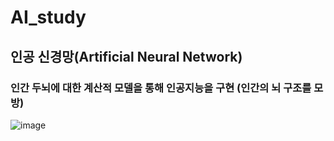 # AI_study

## 인공 신경망(Artificial Neural Network)

### 인간 두뇌에 대한 계산적 모델을 통해 인공지능을 구현 (인간의 뇌 구조를 모방)
![image](https://github.com/Sungmyunghoon/AI_study/assets/112747810/51814836-964a-4a21-8ff2-20278001fe78)


